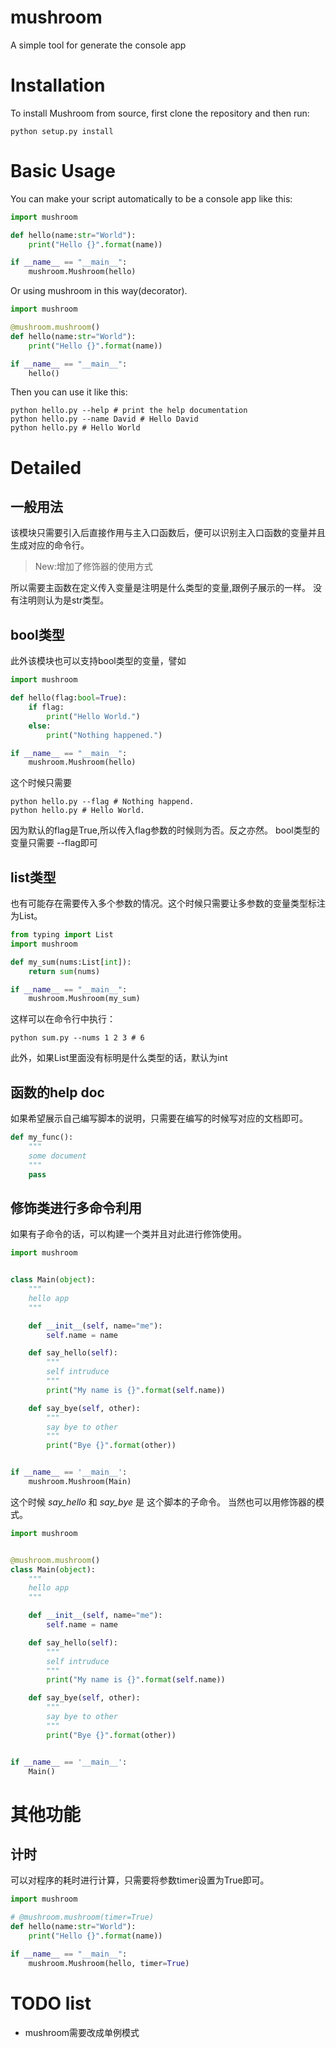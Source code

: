 # mushroom
A simple tool for generate the console app

# Installation

To install Mushroom from source, first clone the repository and then run: 
```SHELL
python setup.py install
```


# Basic Usage

You can make your script automatically to be a console app like this:
```PYTHON
import mushroom

def hello(name:str="World"):
    print("Hello {}".format(name))

if __name__ == "__main__":
    mushroom.Mushroom(hello)
```
Or using mushroom in this way(decorator).
```PYTHON
import mushroom

@mushroom.mushroom()
def hello(name:str="World"):
    print("Hello {}".format(name))

if __name__ == "__main__":
    hello()
```
Then you can use it like this:

```SHELL
python hello.py --help # print the help documentation
python hello.py --name David # Hello David
python hello.py # Hello World
```

# Detailed

## 一般用法
该模块只需要引入后直接作用与主入口函数后，便可以识别主入口函数的变量并且生成对应的命令行。

> New:增加了修饰器的使用方式

所以需要主函数在定义传入变量是注明是什么类型的变量,跟例子展示的一样。
没有注明则认为是str类型。

## bool类型
此外该模块也可以支持bool类型的变量，譬如
```PYTHON
import mushroom

def hello(flag:bool=True):
    if flag:
        print("Hello World.")
    else:
        print("Nothing happened.")

if __name__ == "__main__":
    mushroom.Mushroom(hello)
```
这个时候只需要
```SHELL
python hello.py --flag # Nothing happend.
python hello.py # Hello World.
```
因为默认的flag是True,所以传入flag参数的时候则为否。反之亦然。
bool类型的变量只需要 --flag即可

## list类型
也有可能存在需要传入多个参数的情况。这个时候只需要让多参数的变量类型标注为List。
```PYTHON
from typing import List
import mushroom

def my_sum(nums:List[int]):
    return sum(nums)

if __name__ == "__main__":
    mushroom.Mushroom(my_sum)
```
这样可以在命令行中执行：
```SHELL
python sum.py --nums 1 2 3 # 6
```
此外，如果List里面没有标明是什么类型的话，默认为int

## 函数的help doc
如果希望展示自己编写脚本的说明，只需要在编写的时候写对应的文档即可。
```PYTHON
def my_func():
    """
    some document
    """
    pass
```

## 修饰类进行多命令利用

如果有子命令的话，可以构建一个类并且对此进行修饰使用。
```PYTHON
import mushroom


class Main(object):
    """
    hello app
    """

    def __init__(self, name="me"):
        self.name = name

    def say_hello(self):
        """
        self intruduce
        """
        print("My name is {}".format(self.name))

    def say_bye(self, other):
        """
        say bye to other
        """
        print("Bye {}".format(other))


if __name__ == '__main__':
    mushroom.Mushroom(Main)
```
这个时候 *say_hello* 和 *say_bye* 是 这个脚本的子命令。
当然也可以用修饰器的模式。
```PYTHON
import mushroom


@mushroom.mushroom()
class Main(object):
    """
    hello app
    """

    def __init__(self, name="me"):
        self.name = name

    def say_hello(self):
        """
        self intruduce
        """
        print("My name is {}".format(self.name))

    def say_bye(self, other):
        """
        say bye to other
        """
        print("Bye {}".format(other))


if __name__ == '__main__':
    Main()
```


# 其他功能
## 计时
可以对程序的耗时进行计算，只需要将参数timer设置为True即可。
```PYTHON
import mushroom

# @mushroom.mushroom(timer=True)
def hello(name:str="World"):
    print("Hello {}".format(name))

if __name__ == "__main__":
    mushroom.Mushroom(hello, timer=True)
```


# TODO list
- mushroom需要改成单例模式